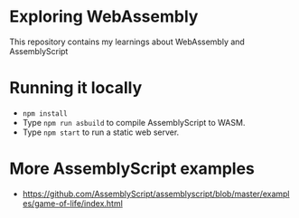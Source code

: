 # Exploring WebAssembly

This repository contains my learnings about WebAssembly and AssemblyScript

# Running it locally

 * `npm install`
 * Type `npm run asbuild` to compile AssemblyScript to WASM. 
 * Type `npm start` to run a static web server. 

# More AssemblyScript examples

* https://github.com/AssemblyScript/assemblyscript/blob/master/examples/game-of-life/index.html
